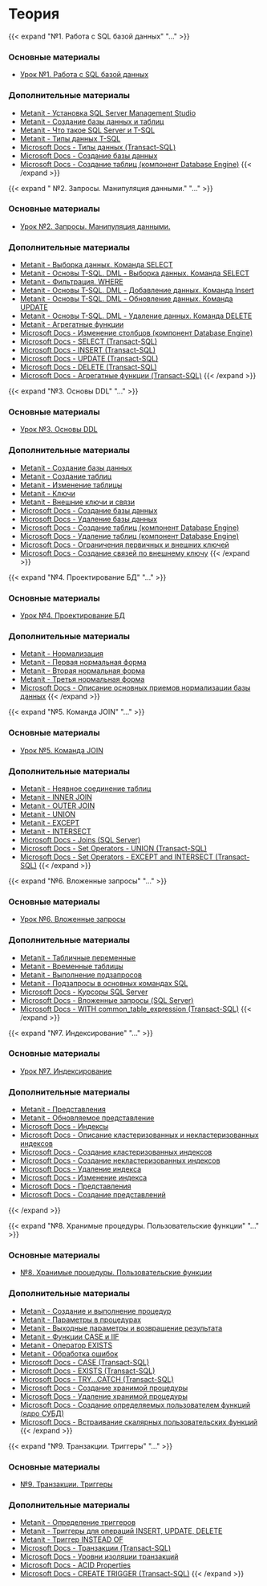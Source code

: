 # Теория

[№1. Работа с SQL базой данных]:----------------------------------------------------------

{{< expand "№1. Работа с SQL базой данных" "..." >}}

### Основные материалы

- [Урок №1. Работа с SQL базой данных](https://itvdn.com/ru/video/sql-essential)

### Дополнительные материалы

- [Metanit - Установка SQL Server Management Studio](https://metanit.com/sql/sqlserver/1.3.php)
- [Metanit - Создание базы данных и таблиц](https://metanit.com/sql/tutorial/1.1.php)
- [Metanit - Что такое SQL Server и T-SQL](https://metanit.com/sql/sqlserver/1.1.php)
- [Metanit - Типы данных T-SQL](https://metanit.com/sql/sqlserver/3.3.php)
- [Microsoft Docs - Типы данных (Transact-SQL)](https://docs.microsoft.com/ru-ru/sql/t-sql/data-types/data-types-transact-sql?view=sql-server-ver16)
- [Microsoft Docs - Создание базы данных](https://docs.microsoft.com/ru-ru/sql/relational-databases/databases/create-a-database?view=sql-server-ver16)
- [Microsoft Docs - Создание таблиц (компонент Database Engine)](https://docs.microsoft.com/ru-ru/sql/relational-databases/tables/create-tables-database-engine?view=sql-server-ver16)
  {{< /expand >}}

[ №2. Запросы. Манипуляция данными.]:----------------------------------------------------------

{{< expand " №2. Запросы. Манипуляция данными." "..." >}}

### Основные материалы

- [Урок №2. Запросы. Манипуляция данными.](https://itvdn.com/ru/video/sql-essential/queries)

### Дополнительные материалы

- [Metanit - Выборка данных. Команда SELECT](https://metanit.com/sql/sqlserver/4.1.php)
- [Metanit - Основы T-SQL. DML - Выборка данных. Команда SELECT](https://metanit.com/sql/sqlserver/4.1.php)
- [Metanit - Фильтрация. WHERE](https://metanit.com/sql/sqlserver/4.5.php)
- [Metanit - Основы T-SQL. DML - Добавление данных. Команда Insert](https://metanit.com/sql/sqlserver/4.1.php)
- [Metanit - Основы T-SQL. DML - Обновление данных. Команда UPDATE](https://metanit.com/sql/sqlserver/4.7.php)
- [Metanit - Основы T-SQL. DML - Удаление данных. Команда DELETE](https://metanit.com/sql/sqlserver/4.8.php)
- [Metanit - Агрегатные функции](https://metanit.com/sql/sqlserver/5.1.php)
- [Microsoft Docs - Изменение столбцов (компонент Database Engine)](https://docs.microsoft.com/ru-ru/sql/relational-databases/tables/modify-columns-database-engine?view=sql-server-ver16)
- [Microsoft Docs - SELECT (Transact-SQL)](https://docs.microsoft.com/ru-ru/sql/t-sql/queries/select-transact-sql?view=sql-server-ver16)
- [Microsoft Docs - INSERT (Transact-SQL)](https://docs.microsoft.com/en-us/sql/t-sql/statements/insert-transact-sql?view=sql-server-ver16)
- [Microsoft Docs - UPDATE (Transact-SQL)](https://docs.microsoft.com/ru-ru/sql/t-sql/queries/update-transact-sql?view=sql-server-ver16)
- [Microsoft Docs - DELETE (Transact-SQL)](https://docs.microsoft.com/en-us/sql/t-sql/statements/delete-transact-sql?view=sql-server-ver16)
- [Microsoft Docs - Агрегатные функции (Transact-SQL)](https://docs.microsoft.com/ru-ru/sql/t-sql/functions/aggregate-functions-transact-sql?view=sql-server-ver16)
  {{< /expand >}}

[№3. Основы DDL]:----------------------------------------------------------

{{< expand "№3. Основы DDL" "..." >}}

### Основные материалы

- [Урок №3. Основы DDL](https://itvdn.com/ru/video/sql-essential/ddl-basics)

### Дополнительные материалы

- [Metanit - Создание базы данных](https://metanit.com/sql/sqlserver/2.1.php)
- [Metanit - Создание таблиц](https://metanit.com/sql/sqlserver/2.2.php)
- [Metanit - Изменение таблицы](https://metanit.com/sql/sqlserver/3.6.php)
- [Metanit - Ключи](https://metanit.com/sql/tutorial/1.2.php)
- [Metanit - Внешние ключи и связи](https://metanit.com/sql/tutorial/1.3.php)
- [Microsoft Docs - Создание базы данных](https://docs.microsoft.com/ru-ru/sql/relational-databases/databases/create-a-database?view=sql-server-ver16)
- [Microsoft Docs - Удаление базы данных](https://docs.microsoft.com/ru-ru/sql/relational-databases/databases/delete-a-database?view=sql-server-ver16)
- [Microsoft Docs - Создание таблиц (компонент Database Engine)](https://docs.microsoft.com/ru-ru/sql/relational-databases/tables/create-tables-database-engine?view=sql-server-ver16)
- [Microsoft Docs - Удаление таблиц (компонент Database Engine)](https://docs.microsoft.com/ru-ru/sql/relational-databases/tables/delete-tables-database-engine?view=sql-server-ver16)
- [Microsoft Docs - Ограничения первичных и внешних ключей](https://docs.microsoft.com/ru-ru/sql/relational-databases/tables/primary-and-foreign-key-constraints?view=sql-server-ver16)
- [Microsoft Docs - Создание связей по внешнему ключу](https://docs.microsoft.com/ru-ru/sql/relational-databases/tables/create-foreign-key-relationships?view=sql-server-ver16)
  {{< /expand >}}

[№4. Проектирование БД]:----------------------------------------------------------

{{< expand "№4. Проектирование БД" "..." >}}

### Основные материалы

- [Урок №4. Проектирование БД](https://itvdn.com/ru/video/sql-essential/database-design)

### Дополнительные материалы
- [Metanit - Нормализация](https://metanit.com/sql/tutorial/2.1.php)
- [Metanit - Первая нормальная форма](https://metanit.com/sql/tutorial/2.2.php)
- [Metanit - Вторая нормальная форма](https://metanit.com/sql/tutorial/2.3.php)
- [Metanit - Третья нормальная форма](https://metanit.com/sql/tutorial/2.4.php)
- [Microsoft Docs - Описание основных приемов нормализации базы данных](https://docs.microsoft.com/ru-ru/office/troubleshoot/access/database-normalization-description)
   {{< /expand >}}

[№5. Команда JOIN]:----------------------------------------------------------

{{< expand "№5. Команда JOIN" "..." >}}

### Основные материалы

- [Урок №5. Команда JOIN](https://itvdn.com/ru/video/ssms_tsql/systemcatalog)

### Дополнительные материалы

- [Metanit - Неявное соединение таблиц](https://metanit.com/sql/sqlserver/7.1.php)
- [Metanit - INNER JOIN](https://metanit.com/sql/sqlserver/7.2.php)
- [Metanit - OUTER JOIN](https://metanit.com/sql/sqlserver/7.3.php)
- [Metanit - UNION](https://metanit.com/sql/sqlserver/7.5.php)
- [Metanit - EXCEPT](https://metanit.com/sql/sqlserver/7.6.php)
- [Metanit - INTERSECT](https://metanit.com/sql/sqlserver/7.7.php)
- [Microsoft Docs - Joins (SQL Server)](https://docs.microsoft.com/ru-ru/sql/relational-databases/performance/joins?view=sql-server-ver16)
- [Microsoft Docs - Set Operators - UNION (Transact-SQL)](https://docs.microsoft.com/en-us/sql/t-sql/language-elements/set-operators-union-transact-sql?view=sql-server-ver16)
- [Microsoft Docs - Set Operators - EXCEPT and INTERSECT (Transact-SQL)](https://docs.microsoft.com/ru-ru/sql/relational-databases/views/create-views?view=sql-server-ver16)
  {{< /expand >}}

[№6. Вложенные запросы]:----------------------------------------------------------

{{< expand "№6. Вложенные запросы" "..." >}}

### Основные материалы

- [Урок №6. Вложенные запросы](https://itvdn.com/ru/video/sql-essential/inner-queries)

### Дополнительные материалы

- [Metanit - Табличные переменные](https://metanit.com/sql/sqlserver/10.3.php)
- [Metanit - Временные таблицы](https://metanit.com/sql/sqlserver/10.4.php)
- [Metanit - Выполнение подзапросов](https://metanit.com/sql/sqlserver/6.1.php)
- [Metanit - Подзапросы в основных командах SQL](https://metanit.com/sql/sqlserver/6.2.php)
- [Microsoft Docs - Курсоры SQL Server](https://docs.microsoft.com/ru-ru/sql/relational-databases/cursors?view=sql-server-ver16)
- [Microsoft Docs - Вложенные запросы (SQL Server)](https://docs.microsoft.com/ru-ru/sql/relational-databases/performance/subqueries?view=sql-server-ver16)
- [Microsoft Docs - WITH common_table_expression (Transact-SQL)](https://docs.microsoft.com/en-us/sql/t-sql/queries/with-common-table-expression-transact-sql?view=sql-server-ver16)
  {{< /expand >}}

[№7. Индексирование]:----------------------------------------------------------

{{< expand "№7. Индексирование" "..." >}}

### Основные материалы

- [Урок №7. Индексирование](https://itvdn.com/ru/video/sql-essential/indexing)

### Дополнительные материалы

- [Metanit - Представления](https://metanit.com/sql/sqlserver/10.1.php)
- [Metanit - Обновляемое представление](https://metanit.com/sql/sqlserver/10.2.php)
- [Microsoft Docs - Индексы](https://docs.microsoft.com/ru-ru/sql/relational-databases/indexes/indexes?view=sql-server-ver16)
- [Microsoft Docs - Описание кластеризованных и некластеризованных индексов](https://docs.microsoft.com/ru-ru/sql/relational-databases/indexes/clustered-and-nonclustered-indexes-described?view=sql-server-ver16)
- [Microsoft Docs - Создание кластеризованных индексов](https://docs.microsoft.com/ru-ru/sql/relational-databases/indexes/create-clustered-indexes?view=sql-server-ver16)
- [Microsoft Docs - Создание некластеризованных индексов](https://docs.microsoft.com/ru-ru/sql/relational-databases/indexes/create-nonclustered-indexes?view=sql-server-ver16)
- [Microsoft Docs - Удаление индекса](https://docs.microsoft.com/ru-ru/sql/relational-databases/indexes/delete-an-index?view=sql-server-ver16)
- [Microsoft Docs - Изменение индекса](https://docs.microsoft.com/ru-ru/sql/relational-databases/indexes/modify-an-index?view=sql-server-ver16)
- [Microsoft Docs - Представления](https://docs.microsoft.com/ru-ru/sql/relational-databases/views/views?view=sql-server-ver16)
- [Microsoft Docs - Создание представлений](https://docs.microsoft.com/ru-ru/sql/relational-databases/views/create-views?view=sql-server-ver16)

 {{< /expand >}}

[№8. Хранимые процедуры. Пользовательские функции]:----------------------------------------------------------

{{< expand "№8. Хранимые процедуры. Пользовательские функции" "..." >}}

### Основные материалы

- [№8. Хранимые процедуры. Пользовательские функции](https://itvdn.com/ru/video/sql-essential/stored-procedures)

### Дополнительные материалы

- [Metanit - Создание и выполнение процедур](https://metanit.com/sql/sqlserver/11.1.php)
- [Metanit - Параметры в процедурах](https://metanit.com/sql/sqlserver/11.2.php)
- [Metanit - Выходные параметры и возвращение результата](https://metanit.com/sql/sqlserver/11.2.php)
- [Metanit - Функции CASE и IIF](https://metanit.com/sql/sqlserver/8.5.php)
- [Metanit - Оператор EXISTS](https://metanit.com/sql/sqlserver/6.3.php)
- [Metanit - Обработка ошибок](https://metanit.com/sql/sqlserver/9.5.php)
- [Microsoft Docs - CASE (Transact-SQL)](https://docs.microsoft.com/en-us/sql/t-sql/language-elements/case-transact-sql?view=sql-server-ver16)
- [Microsoft Docs - EXISTS (Transact-SQL)](https://docs.microsoft.com/en-us/sql/t-sql/language-elements/exists-transact-sql?view=sql-server-ver16)
- [Microsoft Docs - TRY...CATCH (Transact-SQL)](https://docs.microsoft.com/en-us/sql/t-sql/language-elements/try-catch-transact-sql?view=sql-server-ver16)
- [Microsoft Docs - Создание хранимой процедуры](https://docs.microsoft.com/ru-ru/sql/relational-databases/stored-procedures/create-a-stored-procedure?view=sql-server-ver16)
- [Microsoft Docs - Удаление хранимой процедуры](https://docs.microsoft.com/ru-ru/sql/relational-databases/stored-procedures/delete-a-stored-procedure?view=sql-server-ver16)
- [Microsoft Docs - Создание определяемых пользователем функций (ядро СУБД)](https://docs.microsoft.com/ru-ru/sql/relational-databases/user-defined-functions/create-user-defined-functions-database-engine?view=sql-server-ver16)
- [Microsoft Docs - Встраивание скалярных пользовательских функций](https://docs.microsoft.com/ru-ru/sql/relational-databases/user-defined-functions/scalar-udf-inlining?view=sql-server-ver16)
  {{< /expand >}}

[№9. Транзакции. Триггеры]:----------------------------------------------------------

{{< expand "№9. Транзакции. Триггеры" "..." >}}

### Основные материалы

- [№9. Транзакции. Триггеры](https://itvdn.com/ru/video/sql-essential/transactions)

### Дополнительные материалы

- [Metanit - Определение триггеров](https://metanit.com/sql/sqlserver/12.1.php)
- [Metanit - Триггеры для операций INSERT, UPDATE, DELETE](https://metanit.com/sql/sqlserver/12.2.php)
- [Metanit - Триггер INSTEAD OF](https://metanit.com/sql/sqlserver/12.3.php)
- [Microsoft Docs - Транзакции (Transact-SQL)](https://docs.microsoft.com/ru-ru/sql/t-sql/language-elements/transactions-transact-sql?view=sql-server-ver16)
- [Microsoft Docs - Уровни изоляции транзакций](https://docs.microsoft.com/ru-ru/sql/t-sql/language-elements/transaction-isolation-levels?view=sql-server-ver16)
- [Microsoft Docs - ACID Properties](https://docs.microsoft.com/en-us/windows/win32/cossdk/acid-properties)
- [Microsoft Docs - CREATE TRIGGER (Transact-SQL)](https://docs.microsoft.com/en-us/sql/t-sql/statements/create-trigger-transact-sql?view=sql-server-ver16)
  {{< /expand >}}
